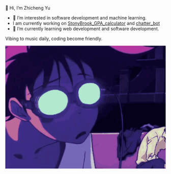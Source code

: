 👋 Hi, I’m Zhicheng Yu
- 👀 I’m interested in software development and machine learning.
- I am currently working on [StonyBrook_GPA_calculator](https://github.com/Zhichengu1/StonyBrook_GPA_Calculator) and [chatter_bot](https://github.com/Zhichengu1/Little_ChatterBot)
- 🌱 I’m currently learning web development and software development.

Vibing to music daily, coding become friendly.

![%](https://github.com/Zhichengu1/Zhichengu1/blob/main/vibing-vibe.gif)
<!---
Zhichengu1/Zhichengu1 is a ✨ special ✨ repository because its `README.md` (this file) appears on your GitHub profile.
You can click the Preview link to take a look at your changes.
--->
